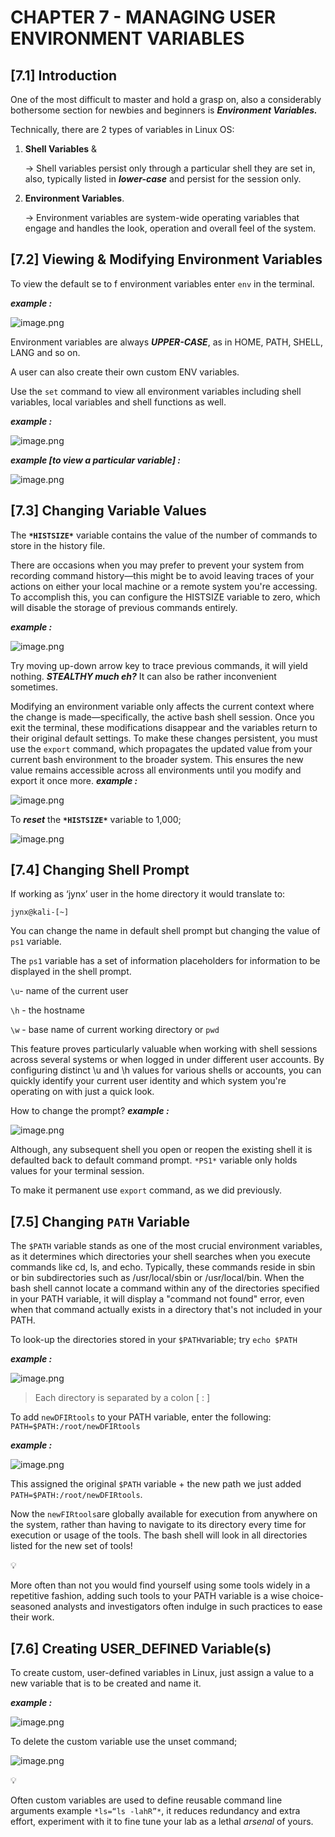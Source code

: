 # CHAPTER 7 - MANAGING USER ENVIRONMENT VARIABLES

## [7.1] Introduction

One of the most difficult to master and hold a grasp on, also a considerably bothersome section for newbies and beginners is ***Environment Variables.***

Technically, there are 2 types of variables in Linux OS:

1. **Shell Variables** &
    
    → Shell variables persist only through a particular shell they are set in, also, typically listed in ***lower-case*** and persist for the session only.
    
2. **Environment Variables**.
    
    → Environment variables are system-wide operating variables that engage and handles the look, operation and overall feel of the system.
    

## [7.2] Viewing & Modifying Environment Variables

To view the default se to f environment variables enter `env` in the terminal.

***example :***

![image.png](image.png)

Environment variables are always ***UPPER-CASE***, as in HOME, PATH, SHELL, LANG and so on.

A user can also create their own custom ENV variables.

Use the `set` command to view all environment variables including shell variables, local variables and shell functions as well.

***example :*** 

![image.png](image%201.png)

***example [to view a particular variable] :***

![image.png](image%202.png)

## [7.3] Changing Variable Values

The **`*HISTSIZE*`** variable contains the value of the number of commands to store in the history file.

There are occasions when you may prefer to prevent your system from recording command history—this might be to avoid leaving traces of your actions on either your local machine or a remote system you're accessing. To accomplish this, you can configure the HISTSIZE variable to zero, which will disable the storage of previous commands entirely.

***example :***

![image.png](image%203.png)

Try moving up-down arrow key to trace previous commands, it will yield nothing. ***STEALTHY much eh?*** It can also be rather inconvenient sometimes.

Modifying an environment variable only affects the current context where the change is made—specifically, the active bash shell session. Once you exit the terminal, these modifications disappear and the variables return to their original default settings. To make these changes persistent, you must use the `export` command, which propagates the updated value from your current bash environment to the broader system. This ensures the new value remains accessible across all environments until you modify and export it once more.
***example :***

![image.png](image%204.png)

To ***reset*** the **`*HISTSIZE*`** variable to 1,000;

![image.png](image%205.png)

## [7.4] Changing Shell Prompt

If working as ‘jynx’ user in the home directory it would translate to:

`jynx@kali-[~]`

You can change the name in default shell prompt but changing the value of `ps1` variable.

The `ps1` variable has a set of information placeholders for information to be displayed in the shell prompt.

`\u`- name of the current user

`\h` - the hostname

`\w` - base name of current working directory or `pwd`

This feature proves particularly valuable when working with shell sessions across several systems or when logged in under different user accounts. By configuring distinct \u and \h values for various shells or accounts, you can quickly identify your current user identity and which system you're operating on with just a quick look.

How to change the prompt?
***example :***

![image.png](image%206.png)

Although, any subsequent shell you open or reopen the existing shell it is defaulted back to default command prompt. `*PS1*` variable only holds values for your terminal session.

To make it permanent use `export` command, as we did previously.

## [7.5] Changing `PATH` Variable

The `$PATH` variable stands as one of the most crucial environment variables, as it determines which directories your shell searches when you execute commands like cd, ls, and echo. Typically, these commands reside in sbin or bin subdirectories such as /usr/local/sbin or /usr/local/bin. When the bash shell cannot locate a command within any of the directories specified in your PATH variable, it will display a "command not found" error, even when that command actually exists in a directory that's not included in your PATH.

To look-up the directories stored in your `$PATH`variable; try `echo $PATH`

***example :***

![image.png](image%207.png)

> Each directory is separated by a colon [ : ]
> 

To add `newDFIRtools` to your PATH variable, enter the following:
`PATH=$PATH:/root/newDFIRtools`

***example :***

![image.png](image%208.png)

This assigned the original `$PATH` variable + the new path we just added `PATH=$PATH:/root/newDFIRtools`.

Now the `newFIRtools`are globally available for execution from anywhere on the system, rather than having to navigate to its directory every time for execution or usage of the tools. The bash shell will look in all directories listed for the new set of tools!

<aside>
💡

More often than not you would find yourself using some tools widely in a repetitive fashion, adding such tools to your PATH variable is a wise choice- seasoned analysts and investigators often indulge in such practices to ease their work.

</aside>

## [7.6] Creating USER_DEFINED Variable(s)

To create custom, user-defined variables in Linux, just assign a value to a new variable that is to be created and name it.

***example :***

![image.png](image%209.png)

To delete the custom variable use the unset command;

![image.png](image%2010.png)

<aside>
💡

Often custom variables are used to define reusable command line arguments example `*ls=“ls -lahR”*`, it reduces redundancy and extra effort, experiment with it to fine tune your lab as a lethal *arsenal* of yours.

</aside>
